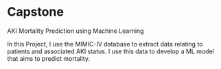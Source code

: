 # Capstone
AKI Mortality Prediction using Machine Learning 

In this Project, I use the MIMIC-IV database to extract data relating to patients and associated AKI status. I use this data to develop a ML model
that aims to predict mortality.
